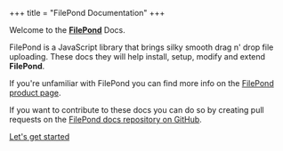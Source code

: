 +++
title = "FilePond Documentation"
+++

Welcome to the [**FilePond**](https://pqina.nl/filepond/) Docs.

FilePond is a JavaScript library that brings silky smooth drag n' drop file uploading. These docs they will help install, setup, modify and extend **FilePond**.

If you're unfamiliar with FilePond you can find more info on the [FilePond product page](https://pqina.nl/filepond/).

If you want to contribute to these docs you can do so by creating pull requests on the [FilePond docs repository on GitHub](https://github.com/pqina/filepond-docs/).

[Let's get started](./patterns/installation)